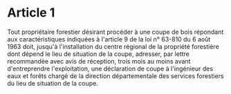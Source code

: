 # Article 1

Tout propriétaire forestier désirant procéder à une coupe de bois répondant aux caractéristiques indiquées à l'article 9 de la loi n° 63-810 du 6 août 1963 doit, jusqu'à l'installation du centre régional de la propriété forestière dont dépend le lieu de situation de la coupe, adresser, par lettre recommandée avec avis de réception, trois mois au moins avant d'entreprendre l'exploitation, une déclaration de coupe à l'ingénieur des eaux et forêts chargé de la direction départementale des services forestiers du lieu de situation de la coupe.
